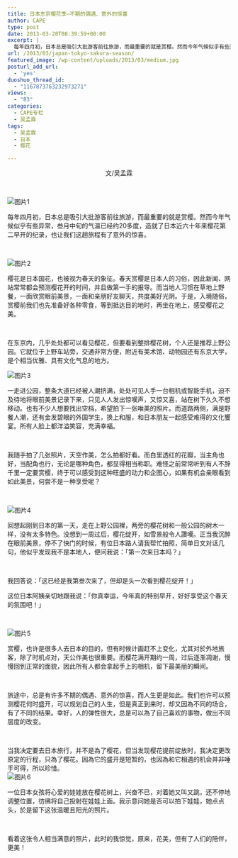 ```yaml
---
title: 日本东京樱花季—不期的偶遇、意外的惊喜
author: CAPE
type: post
date: 2013-03-28T08:39:59+00:00
excerpt: |
  每年四月初，日本总是吸引大批游客前往旅游，而最重要的就是赏樱。然而今年气候似乎有些异常，叁月中旬的气温已经约20多度，造就了日本近六十年来樱花第二早开的纪录，也让我们这趟旅程有了意外的惊喜。
url: /2013/03/japan-tokyo-sakura-season/
featured_image: /wp-content/uploads/2013/03/medium.jpg
posturl_add_url:
  - 'yes'
duoshuo_thread_id:
  - "1167873763232973271"
views:
  - "83"
categories:
  - CAPE专栏
  - 吴孟霖
tags:
  - 吴孟霖
  - 日本
  - 樱花

---
```

<p style="text-align: center;">
  文/吴孟霖
</p>

&nbsp;

![图片1][1] 

每年四月初，日本总是吸引大批游客前往旅游，而最重要的就是赏樱。然而今年气候似乎有些异常，叁月中旬的气温已经约20多度，造就了日本近六十年来樱花第二早开的纪录，也让我们这趟旅程有了意外的惊喜。

&nbsp;

![图片2][2] 

樱花是日本国花，也被视为春天的象征。春天赏樱是日本人的习俗，因此新闻、网站常常都会预测樱花开的时间，并且做第一手的报导。而当地人习惯在草地上野餐，一面欣赏眼前美景，一面和亲朋好友聊天，共度美好光阴。于是，入境随俗，赏樱前我们也先准备好各种零食，等到抵达目的地时，再坐在地上，感受樱花之美。

&nbsp;

在东京内，几乎处处都可以看见樱花，但要看到整排樱花树，个人还是推荐上野公园。它就位于上野车站旁，交通非常方便，附近有美术馆、动物园还有东京大学，是个相当优雅、具有文化气息的地方。

![图片3][3] 

一走进公园，整条大道已经被人潮挤满，处处可见人手一台相机或智能手机，迫不及待地将眼前美景记录下来，只见人人发出惊嘆声，又惊又喜，站在树下久久不想移动。也有不少人想要找出空档，希望拍下一张唯美的照片。而道路两侧，满是野餐人潮，还有金发碧眼的外国学生，换上和服，和日本朋友一起感受难得的文化饗宴。所有人脸上都洋溢笑容，充满幸福。

&nbsp;

我随手拍了几张照片，天空作美，怎么拍都好看。而白里透红的花瓣，当主角也好，当配角也行，无论是哪种角色，都显得相当称职。难怪之前常常听到有人不辞千里一定要赏樱，终于可以感受到这种旺盛的动力和企图心，如果有机会亲眼看到如此美景，何尝不是一种享受呢？

&nbsp;

![图片4][4] 

回想起刚到日本的第一天，走在上野公园裡，两旁的樱花树和一般公园的树木一样，没有太多特色。没想到一周过后，樱花绽开，如雪景般令人讚嘆。正当我沉醉在眼前美景，停不了快门的时候，有位日本路人请我帮忙拍照，简单日文对话几句，他似乎发现我不是本地人，便问我说：「第一次来日本吗？」

&nbsp;

我回答说：「这已经是我第叁次来了，但却是头一次看到樱花绽开！」

这位日本阿姨亲切地跟我说：「你真幸运，今年真的特别早开，好好享受这个春天的氛围吧！」

&nbsp;

![图片5][5] 

赏樱，也许是很多人去日本的目的，但有时候计画赶不上变化，尤其对於外地旅客，除了时机点对，天公作美也很重要。而樱花满开期约一周，过后逐渐凋谢，慢慢回到正常的面貌，因此所有人都会拿起手上的相机，留下最美丽的瞬间。

&nbsp;

旅途中，总是有许多不期的偶遇、意外的惊喜，而人生更是如此。我们也许可以预测樱花何时盛开，可以规划自己的人生，但是真正到来时，却又因為不同的场合，有了不同的结果。幸好，人的弹性很大，总是可以為了自己喜欢的事物，做出不同层度的改变。

&nbsp;

当我决定要去日本旅行，并不是為了樱花，但当发现樱花提前绽放时，我决定更改原定的行程，只為了樱花。因為它的盛开是短暂的，也因為和它相遇的机会并非唾手可得，所以珍惜。  
![图片6][6] 

一位日本女孩将心爱的娃娃放在樱花树上，兴奋不已，对着她又叫又跳，还不停地调整位置，彷彿将自己投射在娃娃上面。我示意问她是否可以拍下娃娃，她点点头，於是留下这张温暖且阳光的照片。

&nbsp;

看着这张令人相当满意的照片，此时的我惊觉，原来，花美，但有了人们的陪伴，更美！

&nbsp;

 [1]: http://pic.yupoo.com/chenluaihr_v/CN6lQY8g/medium.jpg
 [2]: http://pic.yupoo.com/chenluaihr_v/CN6lRIdC/medium.jpg
 [3]: http://pic.yupoo.com/chenluaihr_v/CN6lpDwk/medium.jpg
 [4]: http://pic.yupoo.com/chenluaihr_v/CN6lT8TC/medium.jpg
 [5]: http://pic.yupoo.com/chenluaihr_v/CN6lSKA2/medium.jpg
 [6]: http://pic.yupoo.com/chenluaihr_v/CN6lTycX/medium.jpg